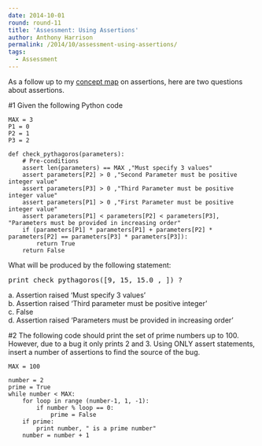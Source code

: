 ```yaml
---
date: 2014-10-01
round: round-11
title: 'Assessment: Using Assertions'
author: Anthony Harrison
permalink: /2014/10/assessment-using-assertions/
tags:
  - Assessment
---
```

As a follow up to my <a href="http://teaching.software-carpentry.org/2014/09/13/concept-map-using-assertions/" target="_blank">concept map</a> on assertions, here are two questions about assertions.

#1 Given the following Python code

    MAX = 3
    P1 = 0
    P2 = 1
    P3 = 2
    
    def check_pythagoros(parameters):
        # Pre-conditions
        assert len(parameters) == MAX ,"Must specify 3 values"
        assert parameters[P2] > 0 ,"Second Parameter must be positive integer value"
        assert parameters[P3] > 0 ,"Third Parameter must be positive integer value"
        assert parameters[P1] > 0 ,"First Parameter must be positive integer value"
        assert parameters[P1] < parameters[P2] < parameters[P3], "Parameters must be provided in increasing order"
        if (parameters[P1] * parameters[P1] + parameters[P2] * parameters[P2] == parameters[P3] * parameters[P3]):
            return True
        return False
    

What will be produced by the following statement:

<pre>print check_pythagoros([9, 15, 15.0 , ]) ?</pre>

a. Assertion raised &#8216;Must specify 3 values&#8217;  
b. Assertion raised &#8216;Third parameter must be positive integer&#8217;  
c. False  
d. Assertion raised &#8216;Parameters must be provided in increasing order&#8217;

#2 The following code should print the set of prime numbers up to 100. However, due to a bug it only prints 2 and 3. Using ONLY assert statements, insert a number of assertions to find the source of the bug.

    MAX = 100
    
    number = 2
    prime = True
    while number < MAX:
        for loop in range (number-1, 1, -1):
            if number % loop == 0:
                prime = False
        if prime:
            print number, " is a prime number"
        number = number + 1
